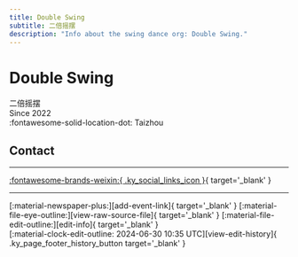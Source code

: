 ```yaml
---
title: Double Swing
subtitle: 二倍摇摆
description: "Info about the swing dance org: Double Swing."
---
```


# Double Swing

二倍摇摆  
Since 2022  
:fontawesome-solid-location-dot: Taizhou  


## Contact


---

 [:fontawesome-brands-weixin:{ .ky_social_links_icon }](# "Doubleswing二倍摇摆"){ target='_blank' }

---

<div class="ky_page_footer" markdown>
<div class="ky_page_footer_trailing" markdown="span">
[:material-newspaper-plus:][add-event-link]{ target='_blank' }
[:material-file-eye-outline:][view-raw-source-file]{ target='_blank' }
[:material-file-edit-outline:][edit-info]{ target='_blank' }
</div>
<div class="ky_page_footer_leading" markdown="span">
[:material-clock-edit-outline: 2024-06-30 10:35 UTC][view-edit-history]{ .ky_page_footer_history_button target='_blank' }
</div>
</div>

[add-event-link]: https://github.com/swingdance/events/issues/new?assignees=&labels=add+event&projects=&template=02-add_entity.yml&title=%5Bcn%5D%20%3CName%3E&region=cn&province=Zhejiang&city=Taizhou&org_id=double-swing "Add Event"
[view-raw-source-file]: https://github.com/swingdance/orgs/blob/main/cn/double-swing.json "View Raw Source File"
[edit-info]: https://github.com/swingdance/orgs/issues/new?assignees=&labels=update+org&projects=&template=03-update_entity.yml&title=%5Bcn%5D%20Double%20Swing&region=cn&id=double-swing&name=Double%20Swing "Edit Info"

[view-edit-history]: https://github.com/swingdance/orgs/commits/main/cn/double-swing.json "View Edit History"
